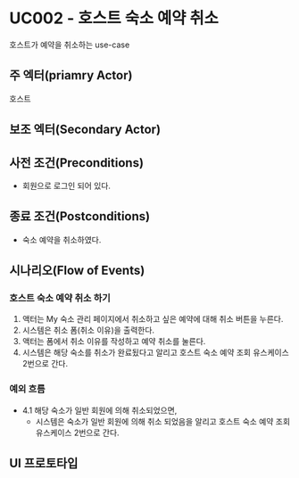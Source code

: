 # UC002 - 호스트 숙소 예약 취소

호스트가 예약을 취소하는 use-case

## 주 엑터(priamry Actor)

호스트

## 보조 엑터(Secondary Actor)

## 사전 조건(Preconditions)

- 회원으로 로그인 되어 있다.

## 종료 조건(Postconditions)

- 숙소 예약을 취소하였다.

## 시나리오(Flow of Events)

### 호스트 숙소 예약 취소 하기

1. 액터는 My 숙소 관리 페이지에서 취소하고 싶은 예약에 대해 취소 버튼을 누른다.
2. 시스템은 취소 폼(취소 이유)을 출력한다.
3. 액터는 폼에서 취소 이유를 작성하고 예약 취소를 눌른다. 
4. 시스템은 해당 숙소를 취소가 완료됬다고 알리고 호스트 숙소 예약 조회 유스케이스 2번으로 간다.

### 예외 흐름

- 4.1 해당 숙소가 일반 회원에 의해 취소되었으면,
    - 시스템은 숙소가 일반 회원에 의해 취소 되었음을 알리고 호스트 숙소 예약 조회 유스케이스 2번으로 간다.

## UI 프로토타입
